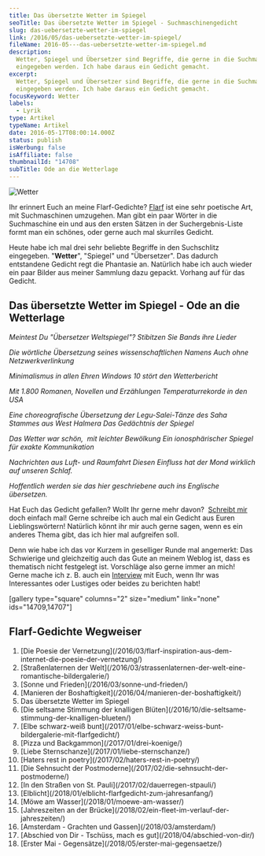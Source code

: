 ```yaml
---
title: Das übersetzte Wetter im Spiegel
seoTitle: Das übersetzte Wetter im Spiegel - Suchmaschinengedicht
slug: das-uebersetzte-wetter-im-spiegel
link: /2016/05/das-uebersetzte-wetter-im-spiegel/
fileName: 2016-05---das-uebersetzte-wetter-im-spiegel.md
description:
  Wetter, Spiegel und Übersetzer sind Begriffe, die gerne in die Suchmaschine
  eingegeben werden. Ich habe daraus ein Gedicht gemacht.
excerpt:
  Wetter, Spiegel und Übersetzer sind Begriffe, die gerne in die Suchmaschine
  eingegeben werden. Ich habe daraus ein Gedicht gemacht.
focusKeyword: Wetter
labels:
  - Lyrik
type: Artikel
typeName: Artikel
date: 2016-05-17T08:00:14.000Z
status: publish
isWerbung: false
isAffiliate: false
thumbnailId: "14708"
subTitle: Ode an die Wetterlage
---
```


![Wetter](http://cardamonchai.com/wp-content/uploads/2016/05/22555934110_718c3aecdf_z.jpg)

Ihr erinnert Euch an meine Flarf-Gedichte?
[Flarf](/2016/03/flarf-inspiration-aus-dem-internet-die-poesie-der-vernetzung/)
ist eine sehr poetische Art, mit Suchmaschinen umzugehen. Man gibt ein paar
Wörter in die Suchmaschine ein und aus den ersten Sätzen in der
Suchergebnis-Liste formt man ein schönes, oder gerne auch mal skurriles Gedicht.

Heute habe ich mal drei sehr beliebte Begriffe in den Suchschlitz eingegeben.
"<strong>Wetter</strong>", "Spiegel" und "Übersetzer". Das dadurch entstandene
Gedicht regt die Phantasie an. Natürlich habe ich auch wieder ein paar Bilder
aus meiner Sammlung dazu gepackt. Vorhang auf für das Gedicht.

## Das übersetzte Wetter im Spiegel - Ode an die Wetterlage</strong>

<em>Meintest Du "Übersetzer Weltspiegel"? Stibitzen Sie Bands ihre Lieder</em>

<em>Die wörtliche Übersetzung seines wissenschaftlichen Namens Auch ohne
Netzwerkverlinkung</em>

<em>Minimalismus in allen Ehren</em> <em> Windows 10 stört den
Wetterbericht</em>

<em>Mit 1.800 Romanen, Novellen und Erzählungen</em> <em> Temperaturrekorde in
den USA</em>

<em>Eine choreografische Übersetzung der Legu-Salei-Tänze des Saha Stammes aus
West Halmera</em> <em> Das Gedächtnis der Spiegel</em>

<em>Das Wetter war schön,  mit leichter Bewölkung</em> <em> Ein ionosphärischer
Spiegel für exakte Kommunikation</em>

<em>Nachrichten aus Luft- und Raumfahrt</em> <em> Diesen Einfluss hat der Mond
wirklich auf unseren Schlaf.</em>

<em>Hoffentlich werden sie das hier geschriebene auch ins Englische
übersetzen.</em>

Hat Euch das Gedicht gefallen? Wollt Ihr gerne mehr davon? 
[Schreibt mir](mailto:info@cardamonchai.com) doch einfach mal! Gerne schreibe
ich auch mal ein Gedicht aus Euren Lieblingswörtern! Natürlich könnt ihr mir
auch gerne sagen, wenn es ein anderes Thema gibt, das ich hier mal aufgreifen
soll.

Denn wie habe ich das vor Kurzem in geselliger Runde mal angemerkt: Das
Schwierige und gleichzeitig auch das Gute an meinem Weblog ist, dass es
thematisch nicht festgelegt ist. Vorschläge also gerne immer an mich! Gerne
mache ich z. B. auch ein [Interview](/category/bleistift-2-0/interview/) mit
Euch, wenn Ihr was Interessantes oder Lustiges oder beides zu berichten habt!

[gallery type="square" columns="2" size="medium" link="none" ids="14709,14707"]

## Flarf-Gedichte Wegweiser

<ol>
    <li> [Die Poesie der Vernetzung](/2016/03/flarf-inspiration-aus-dem-internet-die-poesie-der-vernetzung/) </li>
    <li> [Straßenlaternen der Welt](/2016/03/strassenlaternen-der-welt-eine-romantische-bildergalerie/) </li>
    <li> [Sonne und Frieden](/2016/03/sonne-und-frieden/) </li>
    <li> [Manieren der Boshaftigkeit](/2016/04/manieren-der-boshaftigkeit/) </li>
    <li>Das übersetzte Wetter im Spiegel</li>
    <li> [Die seltsame Stimmung der knalligen Blüten](/2016/10/die-seltsame-stimmung-der-knalligen-blueten/) </li>
    <li> [Elbe schwarz-weiß bunt](/2017/01/elbe-schwarz-weiss-bunt-bildergalerie-mit-flarfgedicht/) </li>
    <li> [Pizza und Backgammon](/2017/01/drei-koenige/) </li>
    <li> [Liebe Sternschanze](/2017/01/liebe-sternschanze/) </li>
    <li> [Haters rest in poetry](/2017/02/haters-rest-in-poetry/) </li>
    <li> [Die Sehnsucht der Postmoderne](/2017/02/die-sehnsucht-der-postmoderne/) </li>
    <li> [In den Straßen von St. Pauli](/2017/02/dauerregen-stpauli/) </li>
    <li> [Elblicht](/2018/01/elblicht-flarfgedicht-zum-jahresanfang/) </li>
    <li> [Möwe am Wasser](/2018/01/moewe-am-wasser/) </li>
    <li> [Jahreszeiten an der Brücke](/2018/02/ein-fleet-im-verlauf-der-jahreszeiten/) </li>
    <li> [Amsterdam - Grachten und Gassen](/2018/03/amsterdam/) </li>
    <li> [Abschied von Dir - Tschüss, mach es gut](/2018/04/abschied-von-dir/) </li>
    <li> [Erster Mai - Gegensätze](/2018/05/erster-mai-gegensaetze/) </li>
</ol>

[](/2015/03/die-ultimative-vegane-festivalliste)
